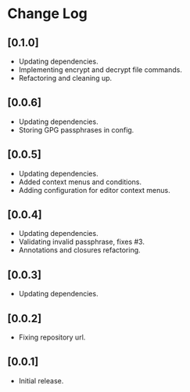 # Change Log

## [0.1.0]

- Updating dependencies.
- Implementing encrypt and decrypt file commands.
- Refactoring and cleaning up.


## [0.0.6]

- Updating dependencies.
- Storing GPG passphrases in config.

## [0.0.5]

- Updating dependencies.
- Added context menus and conditions.
- Adding configuration for editor context menus.

## [0.0.4]

- Updating dependencies.
- Validating invalid passphrase, fixes #3.
- Annotations and closures refactoring.

## [0.0.3]

- Updating dependencies.

## [0.0.2]

- Fixing repository url.

## [0.0.1]

- Initial release.
